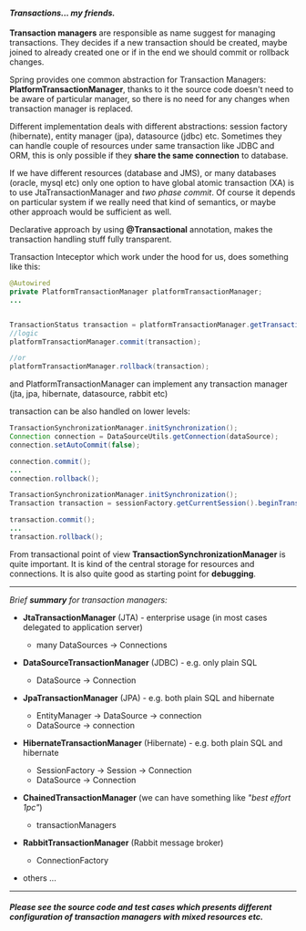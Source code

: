 #### **_Transactions... my friends._**

**Transaction managers** are responsible as name suggest for managing transactions. They decides if a new transaction should be created, maybe joined to already created one or if in the end we should commit or rollback changes.

Spring provides one common abstraction for Transaction Managers:  **PlatformTransactionManager**, thanks to it the source code doesn't need to be aware of particular manager, so there is no need for any changes when transaction manager is replaced. 

Different implementation deals with different abstractions: session factory  (hibernate), entity manager (jpa), datasource (jdbc) etc. 
Sometimes they can handle couple of resources under same transaction like JDBC and ORM, this is only possible if they **share the same connection** to database.

If we have different resources (database and JMS), or many databases (oracle, mysql etc) only one option to have global atomic transaction (XA) is to use JtaTransactionManager and _two phase commit_.
Of course it depends on particular system if we really need that kind of semantics, or maybe other approach would be sufficient as well.

Declarative approach by using **@Transactional** annotation, makes the transaction handling stuff fully transparent.

Transaction Inteceptor which work under the hood for us, does something like this: 
```java
@Autowired
private PlatformTransactionManager platformTransactionManager;
...


TransactionStatus transaction = platformTransactionManager.getTransaction(new DefaultTransactionDefinition());
//logic
platformTransactionManager.commit(transaction);

//or
platformTransactionManager.rollback(transaction);

```
and PlatformTransactionManager can implement any transaction manager (jta, jpa, hibernate, datasource, rabbit etc)


transaction can be also handled on lower levels:
```java
TransactionSynchronizationManager.initSynchronization();
Connection connection = DataSourceUtils.getConnection(dataSource);
connection.setAutoCommit(false);

connection.commit();
...
connection.rollback();
```

```java
TransactionSynchronizationManager.initSynchronization();
Transaction transaction = sessionFactory.getCurrentSession().beginTransaction();

transaction.commit();
...
transaction.rollback();
```

From transactional point of view **TransactionSynchronizationManager** is quite important. 
It is kind of the central storage for resources and connections.
It is also quite good as starting point for **debugging**.

------------------



_Brief **summary** for transaction managers:_

* **JtaTransactionManager** (JTA)  - enterprise usage (in most cases delegated to application server)
    * many DataSources -> Connections

* **DataSourceTransactionManager** (JDBC) - e.g. only plain SQL
    * DataSource -> Connection

* **JpaTransactionManager** (JPA) - e.g. both plain SQL and hibernate
    * EntityManager -> DataSource -> connection
    * DataSource -> connection
    
* **HibernateTransactionManager** (Hibernate)  - e.g. both plain SQL and hibernate
    * SessionFactory -> Session -> Connection
    * DataSource -> Connection
    
* **ChainedTransactionManager** (we can have something like _"best effort 1pc"_)
    * transactionManagers    
    
* **RabbitTransactionManager**  (Rabbit message broker)  
    * ConnectionFactory
    
* others ...    
    
    
    
------------------   
   

##### Please see the source code and test cases which presents different configuration of transaction managers with mixed resources etc.

    